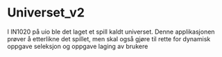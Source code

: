 # Universet_v2
I IN1020 på uio ble det laget et spill kaldt universet. Denne applikasjonen prøver å etterlikne det spillet, men skal også gjøre til rette for dynamisk oppgave seleksjon og oppgave laging av brukere
